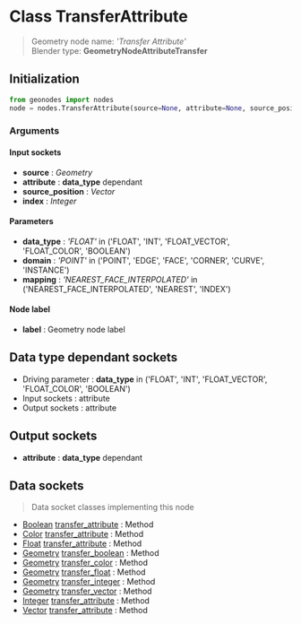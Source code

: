 
# Class TransferAttribute

> Geometry node name: _'Transfer Attribute'_<br>Blender type:  **GeometryNodeAttributeTransfer**

## Initialization


```python
from geonodes import nodes
node = nodes.TransferAttribute(source=None, attribute=None, source_position=None, index=None, data_type='FLOAT', domain='POINT', mapping='NEAREST_FACE_INTERPOLATED', label=None)
```


### Arguments


#### Input sockets



- **source** : _Geometry_
- **attribute** : **data_type** dependant
- **source_position** : _Vector_
- **index** : _Integer_



#### Parameters



- **data_type** : _'FLOAT'_ in ('FLOAT', 'INT', 'FLOAT_VECTOR', 'FLOAT_COLOR', 'BOOLEAN')
- **domain** : _'POINT'_ in ('POINT', 'EDGE', 'FACE', 'CORNER', 'CURVE', 'INSTANCE')
- **mapping** : _'NEAREST_FACE_INTERPOLATED'_ in ('NEAREST_FACE_INTERPOLATED', 'NEAREST', 'INDEX')



#### Node label



- **label** : Geometry node label



## Data type dependant sockets



- Driving parameter : **data_type** in ('FLOAT', 'INT', 'FLOAT_VECTOR', 'FLOAT_COLOR', 'BOOLEAN')
- Input sockets : attribute
- Output sockets : attribute



## Output sockets



- **attribute** : **data_type** dependant



## Data sockets

> Data socket classes implementing this node


- [Boolean](../sockets/Boolean.md) [transfer_attribute](../sockets/Boolean.md#transfer_attribute) : Method
- [Color](../sockets/Color.md) [transfer_attribute](../sockets/Color.md#transfer_attribute) : Method
- [Float](../sockets/Float.md) [transfer_attribute](../sockets/Float.md#transfer_attribute) : Method
- [Geometry](../sockets/Geometry.md) [transfer_boolean](../sockets/Geometry.md#transfer_boolean) : Method
- [Geometry](../sockets/Geometry.md) [transfer_color](../sockets/Geometry.md#transfer_color) : Method
- [Geometry](../sockets/Geometry.md) [transfer_float](../sockets/Geometry.md#transfer_float) : Method
- [Geometry](../sockets/Geometry.md) [transfer_integer](../sockets/Geometry.md#transfer_integer) : Method
- [Geometry](../sockets/Geometry.md) [transfer_vector](../sockets/Geometry.md#transfer_vector) : Method
- [Integer](../sockets/Integer.md) [transfer_attribute](../sockets/Integer.md#transfer_attribute) : Method
- [Vector](../sockets/Vector.md) [transfer_attribute](../sockets/Vector.md#transfer_attribute) : Method


